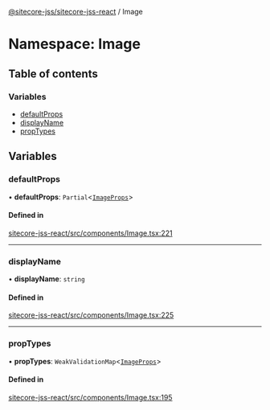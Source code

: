 [@sitecore-jss/sitecore-jss-react](../README.md) / Image

# Namespace: Image

## Table of contents

### Variables

- [defaultProps](Image.md#defaultprops)
- [displayName](Image.md#displayname)
- [propTypes](Image.md#proptypes)

## Variables

### defaultProps

• **defaultProps**: `Partial`<[`ImageProps`](../interfaces/ImageProps.md)\>

#### Defined in

[sitecore-jss-react/src/components/Image.tsx:221](https://github.com/Sitecore/jss/blob/e4725af2f/packages/sitecore-jss-react/src/components/Image.tsx#L221)

___

### displayName

• **displayName**: `string`

#### Defined in

[sitecore-jss-react/src/components/Image.tsx:225](https://github.com/Sitecore/jss/blob/e4725af2f/packages/sitecore-jss-react/src/components/Image.tsx#L225)

___

### propTypes

• **propTypes**: `WeakValidationMap`<[`ImageProps`](../interfaces/ImageProps.md)\>

#### Defined in

[sitecore-jss-react/src/components/Image.tsx:195](https://github.com/Sitecore/jss/blob/e4725af2f/packages/sitecore-jss-react/src/components/Image.tsx#L195)
